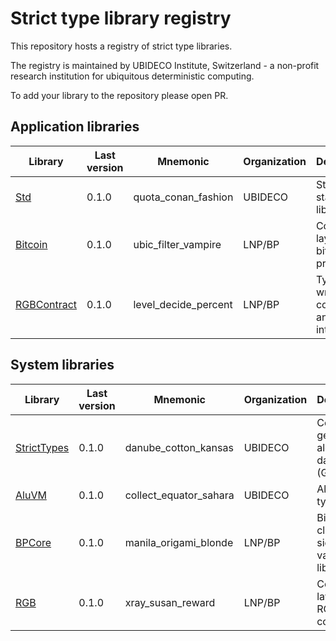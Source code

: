 # Strict type library registry

This repository hosts a registry of strict type libraries.

The registry is maintained by UBIDECO Institute, Switzerland - a non-profit
research institution for ubiquitous deterministic computing.

To add your library to the repository please open PR.

## Application libraries

| Library       | Last version | Mnemonic             | Organization | Description                                    |
|---------------|--------------|----------------------|--------------|------------------------------------------------|
| [Std]         | 0.1.0        | quota_conan_fashion  | UBIDECO      | Strict types standard library                  |
| [Bitcoin]     | 0.1.0        | ubic_filter_vampire  | LNP/BP       | Consensus layer for bitcoin protocol           |
| [RGBContract] | 0.1.0        | level_decide_percent | LNP/BP       | Types for writing RGB contracts and interfaces |


## System libraries

| Library       | Last version | Mnemonic               | Organization | Description                                      |
|---------------|--------------|------------------------|--------------|--------------------------------------------------|
| [StrictTypes] | 0.1.0        | danube_cotton_kansas   | UBIDECO      | Confined generalized algebraic data types (GADT) |
| [AluVM]       | 0.1.0        | collect_equator_sahara | UBIDECO      | AluVM data type library                          |
| [BPCore]      | 0.1.0        | manila_origami_blonde  | LNP/BP       | Bitcoin client-side-validation library           |
| [RGB]         | 0.1.0        | xray_susan_reward      | LNP/BP       | Consensus layer for RGB smart contracts          |


[Std]: UBIDECO.org/Std
[StrictTypes]: UBIDECO.org/StrictTypes
[AluVM]: UBIDECO.org/AluVM
[Bitcoin]: LNP-BP.org/Bitcoin
[BPCore]: LNP-BP.org/BPCore
[RGB]: LNP-BP.org/RGB
[RGBContract]: LNP-BP.org/RGBContract
